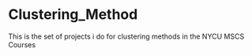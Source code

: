 # Clustering_Method
This is the set of projects i do for clustering methods in the NYCU MSCS Courses 

